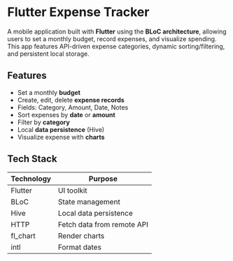 # Flutter Expense Tracker

A mobile application built with **Flutter** using the **BLoC architecture**, allowing users to set a monthly budget, record expenses, and visualize spending. This app features API-driven expense categories, dynamic sorting/filtering, and persistent local storage.

## Features

- Set a monthly **budget**
- Create, edit, delete **expense records**
- Fields: Category, Amount, Date, Notes
- Sort expenses by **date** or **amount**
- Filter by **category**
- Local **data persistence** (Hive)
- Visualize expense with **charts**

## Tech Stack

| Technology | Purpose                    |
|------------|----------------------------|
| Flutter    | UI toolkit                 |
| BLoC       | State management           |
| Hive       | Local data persistence     |
| HTTP       | Fetch data from remote API |
| fl_chart   | Render charts              |
| intl       | Format dates               |

